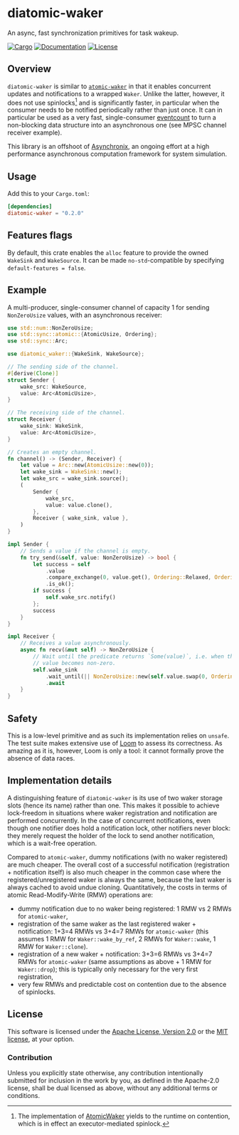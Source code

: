 # diatomic-waker

An async, fast synchronization primitives for task wakeup.

[![Cargo](https://img.shields.io/crates/v/diatomic-waker.svg)](https://crates.io/crates/diatomic-waker)
[![Documentation](https://docs.rs/diatomic-waker/badge.svg)](https://docs.rs/diatomic-waker)
[![License](https://img.shields.io/badge/license-MIT%2FApache--2.0-blue.svg)](https://github.com/asynchronics/diatomic-waker#license)

## Overview

`diatomic-waker` is similar to [`atomic-waker`][atomic-waker] in that it enables
concurrent updates and notifications to a wrapped `Waker`. Unlike the latter,
however, it does not use spinlocks[^spinlocks] and is significantly faster, in
particular when the consumer needs to be notified periodically rather than just
once. It can in particular be used as a very fast, single-consumer [eventcount]
to turn a non-blocking data structure into an asynchronous one (see MPSC channel
receiver example).

This library is an offshoot of [Asynchronix][asynchronix], an ongoing effort at
a high performance asynchronous computation framework for system simulation.

[atomic-waker]: https://docs.rs/atomic-waker/latest/atomic_waker/
[eventcount]: https://www.1024cores.net/home/lock-free-algorithms/eventcounts
[asynchronix]: https://github.com/asynchronics/asynchronix
[^spinlocks]: The implementation of [AtomicWaker][atomic-waker] yields to the
    runtime on contention, which is in effect an executor-mediated spinlock.

## Usage

Add this to your `Cargo.toml`:

```toml
[dependencies]
diatomic-waker = "0.2.0"
```

## Features flags

By default, this crate enables the `alloc` feature to provide the owned
`WakeSink` and `WakeSource`. It can be made `no-std`-compatible by specifying
`default-features = false`.

## Example

A multi-producer, single-consumer channel of capacity 1 for sending
`NonZeroUsize` values, with an asynchronous receiver:

```rust
use std::num::NonZeroUsize;
use std::sync::atomic::{AtomicUsize, Ordering};
use std::sync::Arc;

use diatomic_waker::{WakeSink, WakeSource};

// The sending side of the channel.
#[derive(Clone)]
struct Sender {
    wake_src: WakeSource,
    value: Arc<AtomicUsize>,
}

// The receiving side of the channel.
struct Receiver {
    wake_sink: WakeSink,
    value: Arc<AtomicUsize>,
}

// Creates an empty channel.
fn channel() -> (Sender, Receiver) {
    let value = Arc::new(AtomicUsize::new(0));
    let wake_sink = WakeSink::new();
    let wake_src = wake_sink.source();
    (
        Sender {
            wake_src,
            value: value.clone(),
        },
        Receiver { wake_sink, value },
    )
}

impl Sender {
    // Sends a value if the channel is empty.
    fn try_send(&self, value: NonZeroUsize) -> bool {
        let success = self
            .value
            .compare_exchange(0, value.get(), Ordering::Relaxed, Ordering::Relaxed)
            .is_ok();
        if success {
            self.wake_src.notify()
        };
        success
    }
}

impl Receiver {
    // Receives a value asynchronously.
    async fn recv(&mut self) -> NonZeroUsize {
        // Wait until the predicate returns `Some(value)`, i.e. when the atomic
        // value becomes non-zero.
        self.wake_sink
            .wait_until(|| NonZeroUsize::new(self.value.swap(0, Ordering::Relaxed)))
            .await
    }
}
```

## Safety

This is a low-level primitive and as such its implementation relies on `unsafe`.
The test suite makes extensive use of [Loom] to assess its correctness. As
amazing as it is, however, Loom is only a tool: it cannot formally prove the
absence of data races.

[Loom]: https://github.com/tokio-rs/loom


## Implementation details

A distinguishing feature of `diatomic-waker` is its use of two waker storage
slots (hence its name) rather than one. This makes it possible to achieve
lock-freedom in situations where waker registration and notification are
performed concurrently. In the case of concurrent notifications, even though one
notifier does hold a notification lock, other notifiers never block: they merely
request the holder of the lock to send another notification, which is a
wait-free operation.

Compared to `atomic-waker`, dummy notifications (with no waker registered) are
much cheaper. The overall cost of a successful notification (registration +
notification itself) is also much cheaper in the common case where the
registered/unregistered waker is always the same, because the last waker is
always cached to avoid undue cloning. Quantitatively, the costs in terms of
atomic Read-Modify-Write (RMW) operations are:

* dummy notification due to no waker being registered: 1 RMW vs 2 RMWs for
  `atomic-waker`,
* registration of the same waker as the last registered waker + notification:
  1+3=4 RMWs vs 3+4=7 RMWs for `atomic-waker` (this assumes 1 RMW for
  `Waker::wake_by_ref`, 2 RMWs for `Waker::wake`, 1 RMW for `Waker::clone`).
* registration of a new waker + notification: 3+3=6 RMWs vs 3+4=7 RMWs for
  `atomic-waker` (same assumptions as above + 1 RMW for `Waker::drop`); this is
  typically only necessary for the very first registration,
* very few RMWs and predictable cost on contention due to the absence of
  spinlocks.


## License

This software is licensed under the [Apache License, Version 2.0](LICENSE-APACHE) or the
[MIT license](LICENSE-MIT), at your option.


### Contribution

Unless you explicitly state otherwise, any contribution intentionally submitted
for inclusion in the work by you, as defined in the Apache-2.0 license, shall be
dual licensed as above, without any additional terms or conditions.
